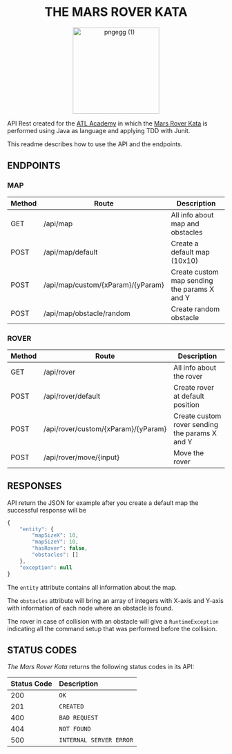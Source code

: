 
<center>

# THE MARS ROVER KATA
</center>
<p align="center">
    <img src="https://github.com/rretta/mars-rover/assets/87555292/ff1dabfa-944c-40cb-8b85-519cc0af8049" alt="pngegg (1)" width="200" height="200">

  
</p>

API Rest created for the [ATL Academy](https://getgophish.com) in which the [Mars Rover Kata](https://getgophish.com) is performed using Java as language and applying TDD with Junit.

This readme describes how to use the API and the endpoints.



## ENDPOINTS

### MAP


| Method   | Route                      | Description                                      |
| -------- | -------------------------- | ------------------------------------------------ |
| GET      | /api/map               | All info about map and obstacles                               |
| POST     | /api/map/default               | Create a default map (10x10)                          |
| POST      | /api/map/custom/{xParam}/{yParam}         | Create custom map sending the params X and Y                   |
| POST      | /api/map/obstacle/random          |  Create random obstacle             |


### ROVER


| Method   | Route                      | Description                                      |
| -------- | -------------------------- | ------------------------------------------------ |
| GET      | /api/rover               | All info about the rover                               |
| POST     | /api/rover/default               | Create rover at default position                          |
| POST      | /api/rover/custom/{xParam}/{yParam}         | Create custom rover sending the params X and Y                   |
| POST      | /api/rover/move/{input}          |  Move the rover             |


## RESPONSES

API return the JSON for example after you create a default map the successful response will be
```javascript
{
    "entity": {
        "mapSizeX": 10,
        "mapSizeY": 10,
        "hasRover": false,
        "obstacles": []
    },
    "exception": null
}
```

The `entity` attribute contains all information about the map.

The `obstacles` attribute will bring an array of integers with X-axis and Y-axis with information of each node where an obstacle is found.



The rover in case of collision with an obstacle will give a `RuntimeException` indicating all the command setup that was performed before the collision.


## STATUS CODES

*The Mars Rover Kata* returns the following status codes in its API:

| Status Code | Description |
| :--- | :--- |
| 200 | `OK` |
| 201 | `CREATED` |
| 400 | `BAD REQUEST` |
| 404 | `NOT FOUND` |
| 500 | `INTERNAL SERVER ERROR` |
